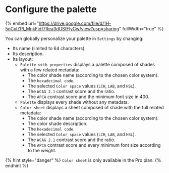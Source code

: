 # Configure the palette

{% embed url="https://drive.google.com/file/d/1H-5nCxlZPl_MnkFidf7Rea3dUStFlyCw/view?usp=sharing" fullWidth="true" %}

You can globally personalize your palette in `Settings` by changing:

* Its name (limited to 64 characters).
* Its description.
* Its layout:
  * `Palette with properties` displays a palette composed of shades with a few related metadata:
    * The color shade name (according to the chosen color system).
    * The `hexadecimal code`.
    * The selected `Color space` values (`LCH`, `LAB`, and `HSL`).
    * The `WCAG 2.1` contrast score and the ratio.
    * The `APCA` contrast score and the minimum font size in 400.
  * `Palette` displays every shade without any metadata.
  * `Color sheet` displays a sheet composed of shade with the full related metadata:
    * The color shade name (according to the chosen color system).
    * The color shade description.
    * The `hexadecimal code`.
    * The selected `Color space` values (`LCH`, `LAB`, and `HSL`).
    * The `WCAG 2.1` contrast score and the ratio.
    * The `APCA` contrast score and every minimum font size according to the weight.

{% hint style="danger" %}
`Color sheet` is only available in the Pro plan.
{% endhint %}
